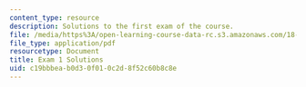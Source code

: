 ```yaml
---
content_type: resource
description: Solutions to the first exam of the course.
file: /media/https%3A/open-learning-course-data-rc.s3.amazonaws.com/18-01-single-variable-calculus-fall-2006/c19bbbeab0d30f010c2d8f52c60b8c8e_exam1sol.pdf
file_type: application/pdf
resourcetype: Document
title: Exam 1 Solutions
uid: c19bbbea-b0d3-0f01-0c2d-8f52c60b8c8e
---
```

